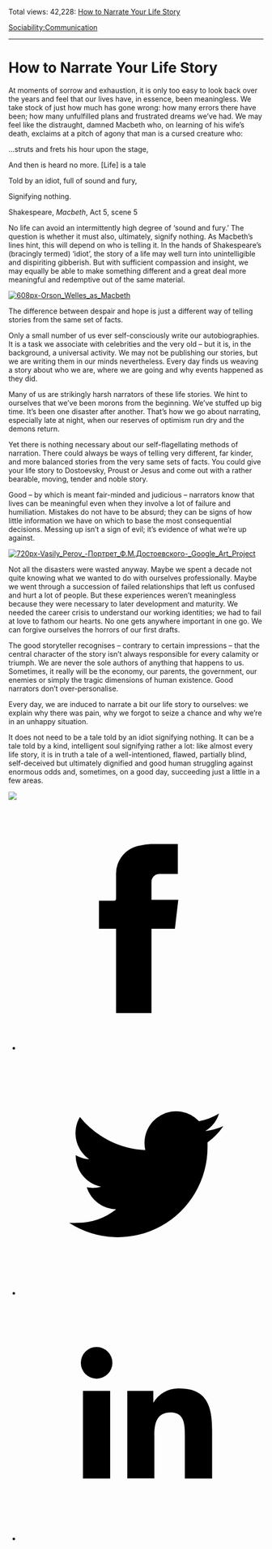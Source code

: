 Total views: 42,228: [How to Narrate Your Life Story](https://www.theschooloflife.com/thebookoflife/how-to-narrate-your-life-story/)

[Sociability:](https://www.theschooloflife.com/thebookoflife/category/sociability/)[Communication](https://www.theschooloflife.com/thebookoflife/category/sociability/communication/)

* * *

# How to Narrate Your Life Story
<style>
						.alignnone {
  display: block;
  margin-left: auto;
  margin-right: auto;
  align: center:
}

.addtoany_share_save_container {
display:none;
}

.wp-block-image {
		display: block;
  margin-left: auto;
  margin-right: auto;
  width: 50%;
}

.aligncenter {
display: block;
  margin-left: auto;
  margin-right: auto;
  align: center:
}

@media only screen and (max-width: 500px) {
  .wp-block-image {
		display: block;
  margin-left: auto;
  margin-right: auto;
  width: 100%;
} }

h1 {max-width: 600px !important;
}
.s18-single-post .content-area .site-main article .post-cat-header-display + .old-wrapper p {
    font-size: 1.200em
}
						</style>

At moments of sorrow and exhaustion, it is only too easy to look back over the years and feel that our lives have, in essence, been meaningless. We take stock of just how much has gone wrong: how many errors there have been; how many unfulfilled plans and frustrated dreams we’ve had. We may feel like the distraught, damned Macbeth who, on learning of his wife’s death, exclaims at a pitch of agony that man is a cursed creature who:

…struts and frets his hour upon the stage,

And then is heard no more. [Life] is a tale

Told by an idiot, full of sound and fury,

Signifying nothing.

Shakespeare, _Macbeth_, Act 5, scene 5

No life can avoid an intermittently high degree of ‘sound and fury.’ The question is whether it must also, ultimately, signify nothing. As Macbeth’s lines hint, this will depend on who is telling it. In the hands of Shakespeare’s (bracingly termed) ‘idiot’, the story of a life may well turn into unintelligible and dispiriting gibberish. But with sufficient compassion and insight, we may equally be able to make something different and a great deal more meaningful and redemptive out of the same material.

[![608px-Orson_Welles_as_Macbeth](https://www.theschooloflife.com/thebookoflife/wp-content/uploads/2017/03/608px-Orson_Welles_as_Macbeth.jpg)](http://www.thebookoflife.org/wp-content/uploads/2017/03/608px-Orson_Welles_as_Macbeth.jpg)

The difference between despair and hope is just a different way of telling stories from the same set of facts.

Only a small number of us ever self-consciously write our autobiographies. It is a task we associate with celebrities and the very old – but it is, in the background, a universal activity. We may not be publishing our stories, but we are writing them in our minds nevertheless. Every day finds us weaving a story about who we are, where we are going and why events happened as they did.

Many of us are strikingly harsh narrators of these life stories. We hint to ourselves that we’ve been morons from the beginning. We’ve stuffed up big time. It’s been one disaster after another. That’s how we go about narrating, especially late at night, when our reserves of optimism run dry and the demons return.

Yet there is nothing necessary about our self-flagellating methods of narration. There could always be ways of telling very different, far kinder, and more balanced stories from the very same sets of facts. You could give your life story to Dostoevsky, Proust or Jesus and come out with a rather bearable, moving, tender and noble story.

Good – by which is meant fair-minded and judicious – narrators know that lives can be meaningful even when they involve a lot of failure and humiliation. Mistakes do not have to be absurd; they can be signs of how little information we have on which to base the most consequential decisions. Messing up isn’t a sign of evil; it’s evidence of what we’re up against.

[![720px-Vasily_Perov_-_Портрет_Ф.М.Достоевского_-_Google_Art_Project](https://www.theschooloflife.com/thebookoflife/wp-content/uploads/2017/03/720px-Vasily_Perov_-_%D0%9F%D0%BE%D1%80%D1%82%D1%80%D0%B5%D1%82_%D0%A4.%D0%9C.%D0%94%D0%BE%D1%81%D1%82%D0%BE%D0%B5%D0%B2%D1%81%D0%BA%D0%BE%D0%B3%D0%BE_-_Google_Art_Project.jpg)](http://www.thebookoflife.org/wp-content/uploads/2017/03/720px-Vasily_Perov_-_%D0%9F%D0%BE%D1%80%D1%82%D1%80%D0%B5%D1%82_%D0%A4.%D0%9C.%D0%94%D0%BE%D1%81%D1%82%D0%BE%D0%B5%D0%B2%D1%81%D0%BA%D0%BE%D0%B3%D0%BE_-_Google_Art_Project.jpg)

Not all the disasters were wasted anyway. Maybe we spent a decade not quite knowing what we wanted to do with ourselves professionally. Maybe we went through a succession of failed relationships that left us confused and hurt a lot of people. But these experiences weren’t meaningless because they were necessary to later development and maturity. We needed the career crisis to understand our working identities; we had to fail at love to fathom our hearts. No one gets anywhere important in one go. We can forgive ourselves the horrors of our first drafts.

The good storyteller recognises – contrary to certain impressions – that the central character of the story isn’t always responsible for every calamity or triumph. We are never the sole authors of anything that happens to us. Sometimes, it really will be the economy, our parents, the government, our enemies or simply the tragic dimensions of human existence. Good narrators don’t over-personalise.

Every day, we are induced to narrate a bit our life story to ourselves: we explain why there was pain, why we forgot to seize a chance and why we’re in an unhappy situation.

It does not need to be a tale told by an idiot signifying nothing. It can be a tale told by a kind, intelligent soul signifying rather a lot: like almost every life story, it is in truth a tale of a well-intentioned, flawed, partially blind, self-deceived but ultimately dignified and good human struggling against enormous odds and, sometimes, on a good day, succeeding just a little in a few areas.

[![](https://img.youtube.com/vi/Brpk26Oq4aE/0.jpg)](https://www.youtube.com/embed/Brpk26Oq4aE?ecver=2 '')
<style>
    .iframe-class { display: block !important; }
</style>

- [<svg xmlns="http://www.w3.org/2000/svg" viewbox="0 0 26 26"><title>Facebook</title>
                    <g>
                        <path d="M8.38,10H9.92c.2,0,.29,0,.29-.28,0-.82,0-1.64,0-2.46a3.05,3.05,0,0,1,2.57-3.15A7.22,7.22,0,0,1,14,3.95c.86,0,1.71,0,2.57,0h.25v3.2h-2A.85.85,0,0,0,14,8c0,.62,0,1.24,0,1.91h2.87L16.51,13H14v9H10.21V13H8.38Z"></path>
                    </g>
                </svg>](http://www.facebook.com/sharer/sharer.php?u=https://www.theschooloflife.com/thebookoflife/how-to-narrate-your-life-story/)
- [<svg xmlns="http://www.w3.org/2000/svg" viewbox="0 0 26 26"><title>Twitter</title>
                    <path d="M21.69,7.9a6.75,6.75,0,0,1-1.94.53,3.39,3.39,0,0,0,1.48-1.87,6.76,6.76,0,0,1-2.14.82,3.38,3.38,0,0,0-5.75,3.08,9.59,9.59,0,0,1-7-3.53,3.38,3.38,0,0,0,1,4.51A3.36,3.36,0,0,1,5.89,11v0A3.38,3.38,0,0,0,8.6,14.37a3.39,3.39,0,0,1-1.53.06,3.38,3.38,0,0,0,3.15,2.35A6.78,6.78,0,0,1,6,18.22a6.87,6.87,0,0,1-.81,0A9.6,9.6,0,0,0,20,10.08q0-.22,0-.44A6.86,6.86,0,0,0,21.69,7.9Z"></path>
                </svg>](http://twitter.com/share?url=https://www.theschooloflife.com/thebookoflife/how-to-narrate-your-life-story/&text=&via=theschooloflife)
- [<svg xmlns="http://www.w3.org/2000/svg" viewbox="0 0 26 26"><title>LinkedIn</title>
<path class="cls-2" d="M6.67,10H9.58v9.36H6.67ZM8.13,5.32A1.69,1.69,0,1,1,6.44,7,1.69,1.69,0,0,1,8.13,5.32"></path><path class="cls-2" d="M11.41,10H14.2v1.28h0A3.06,3.06,0,0,1,17,9.75c2.95,0,3.49,1.94,3.49,4.46v5.14H17.57V14.79c0-1.09,0-2.48-1.51-2.48s-1.75,1.18-1.75,2.4v4.63H11.41Z"></path></svg>](https://www.linkedin.com/shareArticle?mini=true&url=https://www.theschooloflife.com/thebookoflife/how-to-narrate-your-life-story/)
